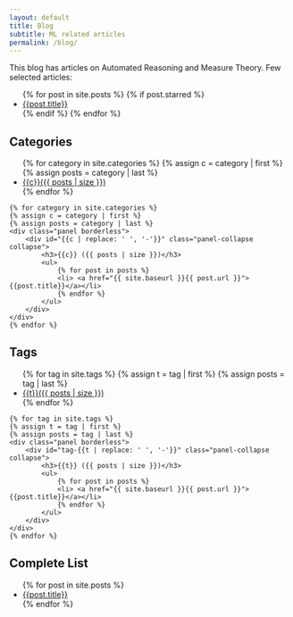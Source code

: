 ```yaml
---
layout: default
title: Blog
subtitle: ML related articles
permalink: /blog/
---
```


<div class="row">
  <div class="col-md-12"> 
      <p>
       This blog has articles on Automated Reasoning and Measure Theory. Few selected articles:
   </p>
   <ul>
       {% for post in site.posts %}
       {% if post.starred %}
       <li> <a href="{{ site.baseurl }}{{ post.url }}"> {{post.title}}</a></li>
       {% endif %}
       {% endfor %}
   </ul>
</div>
</div>

## Categories
<div class="panel-group" id="category-list">
    <ul class="tags">
        {% for category in site.categories %}
        {% assign c = category | first %}
        {% assign posts = category | last %}
        <li><a href="#{{c | replace: ' ', '-'}}" data-parent="#category-list" data-toggle="collapse">{{c}}({{ posts | size }})</a></li>
        {% endfor %}
    </ul>

    {% for category in site.categories %}
    {% assign c = category | first %}
    {% assign posts = category | last %}
    <div class="panel borderless">
        <div id="{{c | replace: ' ', '-'}}" class="panel-collapse collapse">
            <h3>{{c}} ({{ posts | size }})</h3>
            <ul>
                {% for post in posts %}
                <li> <a href="{{ site.baseurl }}{{ post.url }}"> {{post.title}}</a></li>
                {% endfor %}
            </ul>
        </div>
    </div>
    {% endfor %}
</div>

## Tags
<div class="panel-group" id="tags-list">
    <ul class="tags">
        {% for tag in site.tags %}
        {% assign t = tag | first %}
        {% assign posts = tag | last %}
        <li><a href="#tag-{{t | replace: ' ', '-'}}" data-parent="#tags-list" data-toggle="collapse">{{t}}({{ posts | size }})</a></li>
        {% endfor %}
    </ul>

    {% for tag in site.tags %}
    {% assign t = tag | first %}
    {% assign posts = tag | last %}
    <div class="panel borderless">
        <div id="tag-{{t | replace: ' ', '-'}}" class="panel-collapse collapse">
            <h3>{{t}} ({{ posts | size }})</h3>
            <ul>
                {% for post in posts %}
                <li> <a href="{{ site.baseurl }}{{ post.url }}"> {{post.title}}</a></li>
                {% endfor %}
            </ul>
        </div>
    </div>
    {% endfor %}
</div>

## Complete List
<div class="row">
  <div class="col-md-12"> 
   <ul>
       {% for post in site.posts %}
       <li> <a href="{{ site.baseurl }}{{ post.url }}"> {{post.title}}</a></li>
       {% endfor %}
   </ul>
</div>
</div>